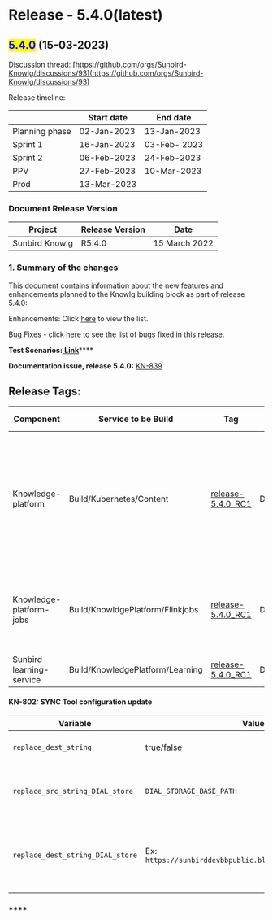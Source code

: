 # Release - 5.4.0(latest)

## <mark style="color:blue;">5.4.0</mark> (15-03-2023)

Discussion thread: [https://github.com/orgs/Sunbird-Knowlg/discussions/93](https://github.com/orgs/Sunbird-Knowlg/discussions/93)

Release timeline:

|                | Start date  | End date     |
| -------------- | ----------- | ------------ |
| Planning phase | 02-Jan-2023 | 13-Jan-2023  |
| Sprint 1       | 16-Jan-2023 | 03-Feb- 2023 |
| Sprint 2       | 06-Feb-2023 | 24-Feb-2023  |
| PPV            | 27-Feb-2023 | 10-Mar-2023  |
| Prod           | 13-Mar-2023 |              |

### Document Release Version

| Project        | Release Version | Date          |
| -------------- | --------------- | ------------- |
| Sunbird Knowlg | R5.4.0          | 15 March 2022 |

### **1. Summary of the changes**

This document contains information about the new features and enhancements planned to the Knowlg building block as part of release 5.4.0:

Enhancements: Click [here](https://project-sunbird.atlassian.net/issues/?filter=12759\&jql=project%20%3D%20KN%20AND%20issuetype%20in%20\(Documentation-Issue%2C%20Minor-Enhancement%2C%20RFC\)%20AND%20status%20in%20\(Done%2C%20%22In%20Validation%22\)%20AND%20labels%20in%20\(QA\_Not\_Required%2C%20QA\_Required%2C%20QA\_Required\_Regression%2C%20Regression\)%20AND%20Sprint%20in%20\(351%2C%20352\)%20ORDER%20BY%20key%20ASC%2C%20created%20DESC) to view the list.&#x20;

Bug Fixes - click [here](https://project-sunbird.atlassian.net/issues/?filter=12759\&jql=project%20%3D%20KN%20AND%20issuetype%20%3D%20Bug%20AND%20status%20in%20\(Done%2C%20%22In%20Validation%22\)%20AND%20labels%20in%20\(QA\_Not\_Required%2C%20QA\_Required%2C%20QA\_Required\_Regression%2C%20Regression\)%20AND%20Sprint%20in%20\(351%2C%20352\)%20ORDER%20BY%20key%20ASC%2C%20created%20DESC) to see the list of bugs fixed in this release.

**Test Scenarios:**[ **Link**](https://docs.google.com/spreadsheets/d/1YOe4QB0gqA53gFTzsP-6MtQI02EaKiUzn1SPihZPaeM/edit#gid=117864265)****

**Documentation issue, release 5.4.0:** [KN-839](https://project-sunbird.atlassian.net/browse/KN-839)

## Release Tags:

| Component                | Service to be Build              | Tag                                                                                                                | Deploy Job                         | Deployment Tag                                                                                                        | Comment                                                                                                                                                        |
| ------------------------ | -------------------------------- | ------------------------------------------------------------------------------------------------------------------ | ---------------------------------- | --------------------------------------------------------------------------------------------------------------------- | -------------------------------------------------------------------------------------------------------------------------------------------------------------- |
| Knowledge-platform       | Build/Kubernetes/Content         | [release-5.4.0\_RC1](https://github.com/project-sunbird/knowledge-platform/releases/tag/release-5.4.0\_RC1)        | Deploy/Kubernetes/Content          | [release-5.4.0-knowlg\_RC1](https://github.com/project-sunbird/sunbird-devops/releases/tag/release-5.4.0-knowlg\_RC1) | Deploy Tag is given for reference only. Please do not use directly for deployment. For Detailed Configuration Details, Please refer to SYNC Tool configuration |
| Knowledge-platform-jobs  | Build/KnowldgePlatform/Flinkjobs | [release-5.4.0\_RC1](https://github.com/project-sunbird/knowledge-platform-jobs/releases/tag/release-5.4.0\_RC1)   | Deploy/KnowledgePlatform/FlinkJobs | [release-5.4.0\_RC1](https://github.com/project-sunbird/sunbird-learning-platform/releases/tag/release-5.4.0\_RC1)    | <p>Deploy the </p><p><strong>qrcode-image-generator</strong></p><p>flink job</p>                                                                               |
| Sunbird-learning-service | Build/KnowledgePlatform/Learning | [release-5.4.0\_RC1](https://github.com/project-sunbird/sunbird-learning-platform/releases/tag/release-5.4.0\_RC1) | Deploy/KnowledgePlatform/Learning  | [release-5.4.0\_RC1](https://github.com/project-sunbird/sunbird-learning-platform/releases/tag/release-5.4.0\_RC1)    |                                                                                                                                                                |

#### KN-802: SYNC Tool configuration update

| **Variable**                     | **Values**                                                  | **description**                                                                                                                                         |
| -------------------------------- | ----------------------------------------------------------- | ------------------------------------------------------------------------------------------------------------------------------------------------------- |
| `replace_dest_string`            | true/false                                                  | Used to specify if the Relative path string replace is to be enabled                                                                                    |
| `replace_src_string_DIAL_store`  | `DIAL_STORAGE_BASE_PATH`                                    | Currently configured relative path variable name to be stored in database instead of BLOB absolute URL                                                  |
| `replace_dest_string_DIAL_store` | Ex: `https://sunbirddevbbpublic.blob.core.windows.net/dial` | BLOB URL and container combination value that is used to replace ‘`DIAL_STORAGE_BASE_PATH`’ relative path variable while syncing image ‘url’ data to ES |

### ****
